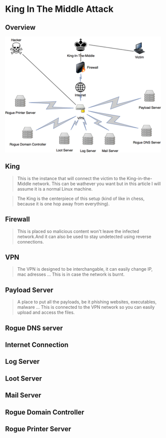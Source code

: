 # King In The Middle Attack

## Overview

![King In The Middle Network](../.gitbook/assets/king-in-the-middle-4.png)

## King

> This is the instance that will connect the victim to the King-in-the-Middle network. This can be wathever you want but in this article I will assume it is a normal Linux machine.

> The King is the centerpiece of this setup \(kind of like in chess, because it is one hop away from everything\).

## Firewall

> This is placed so malicious content won't leave the infected network.And it can also be used to stay undetected using reverse connections.

## VPN

> The VPN is designed to be interchangable, it can easily change IP, mac adresses ... This is in case the network is burnt.

## Payload Server

> A place to put all the payloads, be it phishing websites, executables, malware ... This is connected to the VPN network so you can easily upload and access the files.

## Rogue DNS server

## Internet Connection

## Log Server

## Loot Server

## Mail Server

## Rogue Domain Controller

## Rogue Printer Server

